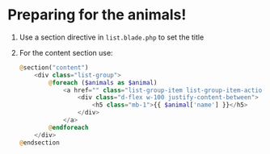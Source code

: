 # Preparing for the animals!

1. Use a section directive in `list.blade.php` to set the title

1. For the content section use:
    ```php
    @section("content")
        <div class="list-group">
            @foreach ($animals as $animal)
                <a href="" class="list-group-item list-group-item-action">
                    <div class="d-flex w-100 justify-content-between">
                        <h5 class="mb-1">{{ $animal['name'] }}</h5>
                    </div>
                </a>
            @endforeach
        </div>
    @endsection
    ```